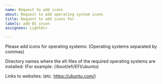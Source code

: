 ```yaml
---
name: Request to add icons
about: Request to add operating system icons
title: Request to add icons for
labels: add OS incon
assignees: LightAir

---
```


Please add icons for operating systems: (Operating systems separated by commas)

Directory names where the efi files of the required operating systems are installed: (For example: //boot/efi/EFI/ubuntu)

Links to websites: (etc. https://ubuntu.com/)
